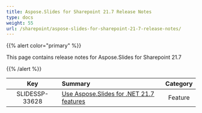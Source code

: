 ```yaml
---
title: Aspose.Slides for Sharepoint 21.7 Release Notes
type: docs
weight: 55
url: /sharepoint/aspose-slides-for-sharepoint-21-7-release-notes/
---
```


{{% alert color="primary" %}} 

This page contains release notes for Aspose.Slides for Sharepoint 21.7

{{% /alert %}} 

|**Key** |**Summary** |**Category** |
| :-: | :- | :-: |
|SLIDESSP-33628|[Use Aspose.Slides for .NET 21.7 features](https://docs.aspose.com/slides/sharepoint/aspose-slides-for-net-21-7-release-notes)|Feature|


